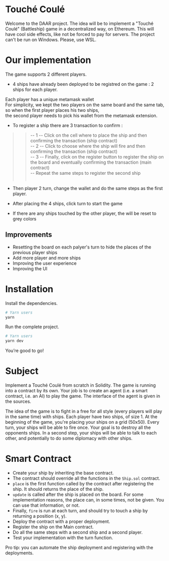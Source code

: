 # Touché Coulé

Welcome to the DAAR project. The idea will be to implement a "Touché Coulé" (Battleship) game
in a decentralized way, on Ethereum. This will have cool side effects, like not
be forced to pay for servers.
The project can't be run on Windows. Please, use WSL.

# Our implementation

The game supports 2 different players. 
- 4 ships have already been deployed to be registred on the game : 2 ships for each player.

Each player has a unique metamask wallet<br />
For simplicity, we kept the two players on the same board and the same tab, so when the first player places his two ships,<br />
the second player needs to pick his wallet from the metamask extension.<br />

- To register a ship there are 3 transaction to confirm : <br />

>> -- 1 -- Click on the cell where to place the ship and then confirming the transaction (ship contract)<br />
>> -- 2 -- Click to choose where the ship will fire and then confirming the transaction (ship contract)<br />
>> -- 3 -- Finally, click on the register button to register the ship on the board and eventually confirming the transaction (main contract)<br />
>> -- Repeat the same steps to register the second ship<br /><br />

- Then player 2 turn, change the wallet and do the same steps as the first player.

- After placing the 4 ships, click turn to start the game 

- If there are any ships touched by the other player, the will be reset to grey colors 

## Improvements 

- Resetting the board on each palyer's turn to hide the places of the previous player ships
- Add more player and more ships
- Improving the user experience 
- Improving the UI 

# Installation

Install the dependencies.

```bash
# Yarn users
yarn
```

Run the complete project.

```bash
# Yarn users
yarn dev
```

You’re good to go!

# Subject

Implement a Touché Coulé from scratch in Solidity. The game is running into a contract by its own. Your job is to create an agent (i.e. a smart contract, i.e. an AI) to play the game. The interface of the agent is given in the sources.

The idea of the game is to fight in a free for all style (every players will play in the same time) with ships. Each player have two ships, of size 1. At the beginning of the game, you're placing your ships on a grid (50x50). Every turn, your ships will be able to fire once. Your goal is to destroy all the opponents ships. In a second step, your ships will be able to talk to each other, and potentially to do some diplomacy with other ships.

# Smart Contract

- Create your ship by inheriting the base contract.
- The contract should override all the functions in the `Ship.sol` contract.
- `place` is the first function called by the contract after registering the ship. It should returns the place of the ship.
- `update` is called after the ship is placed on the board. For some implementation reasons, the place can, in some times, not be given. You can use that information, or not.
- Finally, `fire` is run at each turn, and should try to touch a ship by returning a position (x, y).
- Deploy the contract with a proper deployment. 
- Register the ship on the Main contract. 
- Do all the same steps with a second ship and a second player. 
- Test your implementation with the turn function. 

Pro tip: you can automate the ship deployment and registering with the deployments. 
